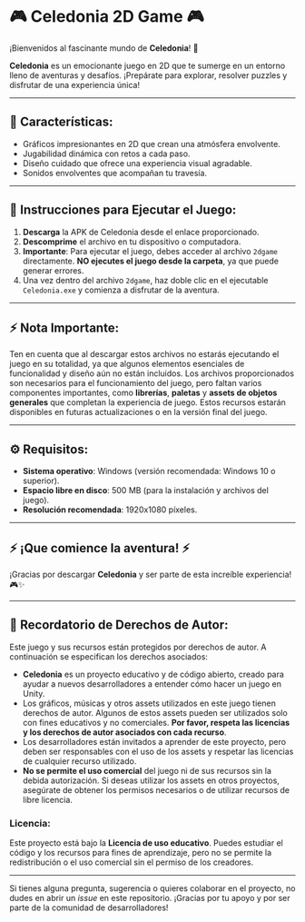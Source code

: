 # 🎮 **Celedonia 2D Game** 🎮

¡Bienvenidos al fascinante mundo de **Celedonia**! 🌟

**Celedonia** es un emocionante juego en 2D que te sumerge en un entorno lleno de aventuras y desafíos. ¡Prepárate para explorar, resolver puzzles y disfrutar de una experiencia única!

---

## 🌟 **Características**:
- Gráficos impresionantes en 2D que crean una atmósfera envolvente.
- Jugabilidad dinámica con retos a cada paso.
- Diseño cuidado que ofrece una experiencia visual agradable.
- Sonidos envolventes que acompañan tu travesía.

---

## 🚀 **Instrucciones para Ejecutar el Juego**:
1. **Descarga** la APK de Celedonia desde el enlace proporcionado.
2. **Descomprime** el archivo en tu dispositivo o computadora.
3. **Importante**: Para ejecutar el juego, debes acceder al archivo `2dgame` directamente. **NO ejecutes el juego desde la carpeta**, ya que puede generar errores.
4. Una vez dentro del archivo `2dgame`, haz doble clic en el ejecutable `Celedonia.exe` y comienza a disfrutar de la aventura.

---

## ⚡ **Nota Importante**:
Ten en cuenta que al descargar estos archivos no estarás ejecutando el juego en su totalidad, ya que algunos elementos esenciales de funcionalidad y diseño aún no están incluidos. Los archivos proporcionados son necesarios para el funcionamiento del juego, pero faltan varios componentes importantes, como **librerías**, **paletas** y **assets de objetos generales** que completan la experiencia de juego. Estos recursos estarán disponibles en futuras actualizaciones o en la versión final del juego.

---

## ⚙️ **Requisitos**:
- **Sistema operativo**: Windows (versión recomendada: Windows 10 o superior).
- **Espacio libre en disco**: 500 MB (para la instalación y archivos del juego).
- **Resolución recomendada**: 1920x1080 píxeles.

---

## ⚡ ¡Que comience la aventura! ⚡

¡Gracias por descargar **Celedonia** y ser parte de esta increíble experiencia! 🎮✨

---

## 📜 **Recordatorio de Derechos de Autor**:

Este juego y sus recursos están protegidos por derechos de autor. A continuación se especifican los derechos asociados:

- **Celedonia** es un proyecto educativo y de código abierto, creado para ayudar a nuevos desarrolladores a entender cómo hacer un juego en Unity.
- Los gráficos, músicas y otros assets utilizados en este juego tienen derechos de autor. Algunos de estos assets pueden ser utilizados solo con fines educativos y no comerciales. **Por favor, respeta las licencias y los derechos de autor asociados con cada recurso**.
- Los desarrolladores están invitados a aprender de este proyecto, pero deben ser responsables con el uso de los assets y respetar las licencias de cualquier recurso utilizado.
- **No se permite el uso comercial** del juego ni de sus recursos sin la debida autorización. Si deseas utilizar los assets en otros proyectos, asegúrate de obtener los permisos necesarios o de utilizar recursos de libre licencia.

### **Licencia**:
Este proyecto está bajo la **Licencia de uso educativo**. Puedes estudiar el código y los recursos para fines de aprendizaje, pero no se permite la redistribución o el uso comercial sin el permiso de los creadores.

---

Si tienes alguna pregunta, sugerencia o quieres colaborar en el proyecto, no dudes en abrir un *issue* en este repositorio. ¡Gracias por tu apoyo y por ser parte de la comunidad de desarrolladores!
